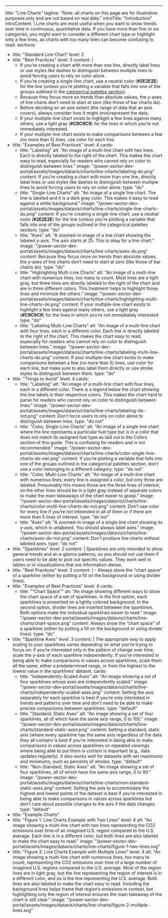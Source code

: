 ---
title: "Line Charts"
tagline: "Note: all charts on this page are for illustrative purposes only and are not based on real data."
introTitle: "Introduction"
introContent: | 
        Line charts are most useful when you want to show trends over time in continuous, quantitative data. If you have more than five or six categories, you might want to consider a different chart type or highlight only a few lines, as charts with too many lines can become confusing to read.
sections:
  - title: "Standard Line Chart"
    level: 2
  - title: "Best Practices"
    level: 3
    content: |
      - If you’re creating a chart with more than one line, directly label lines or use styles like dashes to distinguish between multiple lines to avoid forcing users to rely on color alone.
      - If you’re creating a single-line chart, use a neutral color (**#2E2E2E**) for the line (unless you’re plotting a variable that falls into one of the groups outlined in the [categorical palettes section](power-sector-dev-portal/#/datavis/design-elements/color)).
      - Because they focus more on trends than absolute values, the y-axes of line charts don’t need to start at zero (like those of bar charts do).
      - Before deciding on an axis extent (the range of data that an axis covers), always consider how it might (mis)represent the data.
      - If your multiple-line chart exists to highlight a few lines against many others, use a light gray (**#C9C9C9**) for the lines in which you’re not immediately interested.
      - If your multiple-line chart exists to make comparisons between a few (no more than 5) lines, use color for each line.
  - title: "Examples of Best Practices"
    level: 4
    cards:
    - title: "Labeling"
      alt: "An image of a multi-line chart with two lines. Each is directly labeled to the right of the chart. This makes the chart easy to read, especially for readers who cannot rely on color to distinguish between lines."
      image: "/power-sector-dev-portal/assets/images/datavis/charts/line-charts/labeling-do.png"
      content: If you’re creating a chart with more than one line, directly label lines or use styles like dashes to distinguish between multiple lines to avoid forcing users to rely on color alone.
      type: "do"
    - title: "Single-Line Charts"
      alt: "An image of a single line chart. The line is labeled and it is a dark gray color. This makes it easy to read against a white background."
      image: "/power-sector-dev-portal/assets/images/datavis/charts/line-charts/single-line-charts-do.png"
      content: If you’re creating a single-line chart, use a neutral color (**#2E2E2E**) for the line (unless you’re plotting a variable that falls into one of the groups outlined in the categorical palettes section).
      type: "do"
    - title: "Axes"
      alt: "A zoomed-in image of a line chart showing the labeled y-axis. The axis starts at 25. This is okay for a line chart."
      image: "/power-sector-dev-portal/assets/images/datavis/charts/line-charts/axes-do.png"
      content: Because they focus more on trends than absolute values, the y-axes of line charts don’t need to start at zero (like those of bar charts do).
      type: "do"
    - title: "Highlighting Multi-Line Charts"
      alt: "An image of a multi-line chart with numerous lines, too many to count. Most lines are a light gray, but three lines are directly labeled to the right of the chart and are in three different colors. This treatment helps to highlight those lines and minimize the others."
      image: "/power-sector-dev-portal/assets/images/datavis/charts/line-charts/highlighting-multi-line-charts-do.png"
      content: If your multiple-line chart exists to highlight a few lines against many others, use a light gray (**#C9C9C9**) for the lines in which you’re not immediately interested
      type: "do"
    - title: "Labeling Multi-Line Charts"
      alt: "An image of a multi-line chart with four lines, each in a different color. Each line is directly labeled to the right of the chart. This makes the chart easy to read, especially for readers who cannot rely on color to distinguish between lines."
      image: "/power-sector-dev-portal/assets/images/datavis/charts/line-charts/labeling-multi-line-charts-do.png"
      content: If your multiple-line chart exists to make comparisons between a few (no more than 5) lines, use color for each line, but make sure to also label them directly or use stroke styles to distinguish between them.
      type: "do"
  - title: "Things to Avoid"
    level: 4
    cards:
    - title: "Labeling"
      alt: "An image of a multi-line chart with four lines, each in a different color. There is a legend below the chart showing the line labels in their respective colors. This makes the chart hard to parse for readers who cannot rely on color to distinguish between lines."
      image: "/power-sector-dev-portal/assets/images/datavis/charts/line-charts/labeling-do-not.png"
      content: Don’t force users to rely on color alone to distinguish between lines.
      type: "do not"
    - title: "Color, Single-Line Charts"
      alt: "An image of a single line chart where the line represents a particular fuel type but is in a color that does not match its assigned fuel type as laid out in the Colors section of this guide. This is confusing for readers and is not recommended."
      image: "/power-sector-dev-portal/assets/images/datavis/charts/line-charts/color-single-line-charts-do-not.png"
      content: If you’re plotting a variable that falls into one of the groups outlined in the categorical palettes section, don’t use a color belonging to a different category.
      type: "do not"
    - title: "Color, Multi-Line Charts"
      alt: "An image of a multi-line chart with numerous lines; every line is assigned a color, but only three are labeled. Presumably this means those are the three lines of interest, so the other lines should be in a light gray instead of separate colors to make the main takeaways of the chart easier to grasp."
      image: "/power-sector-dev-portal/assets/images/datavis/charts/line-charts/color-multi-line-charts-do-not.png"
      content: Don’t use color for every line if you’re not interested in all of them or if there are more than 5 lines of interest.
      type: "do not"
    - title: "Axes"
      alt: "A zoomed-in image of a single line chart showing its y-axis, which is unlabeled. You should always label axes."
      image: "/power-sector-dev-portal/assets/images/datavis/charts/line-charts/axes-do-not.png"
      content: Don’t produce line charts without labeled axes.
      type: "do not"
  - title: "Sparklines"
    level: 2
    content: |
        Sparklines are only intended to show general trends and at-a-glance patterns, so you should not use them if users need to be able to pick out specific values. They work well in tables or in visualizations that are information-dense.
  - title: "Best Practices"
    level: 3
    content: |
        - Always show the “chart space” of a sparkline (either by putting a fill on the background or using divider lines).
  - title: "Examples of Best Practices"
    level: 4
    cards:
    - title: "“Chart Space”"
      alt: "An image showing different ways to show the chart space of a set of sparklines. In the first option, each sparklines is presented on a lightly colored background. In the second option, divider lines are inserted between the sparklines. Both options make the individual sparklines easier to read."
      image: "/power-sector-dev-portal/assets/images/datavis/charts/line-charts/chart-space.png"
      content: Always show the “chart space” of a sparkline (either by putting a fill on the background or using divider lines).
      type: "do"
  - title: "Sparkline Axes"
    level: 3
    content: |
        The appropriate way to apply scaling to your sparklines varies depending on what you’re trying to focus on: if you’re interested only in the pattern of change over time, scale the y-axis of each sparkline independently. If you’re interested in being able to make comparisons in values across sparklines, scale them all the same, either a predetermined range, or from the highest to the lowest value in the sparklines’ dataset.
    cards:
    - title: "Independently-Scaled Axes"
      alt: "An image showing a set of four sparklines whose axes are independently scaled."
      image: "/power-sector-dev-portal/assets/images/datavis/charts/line-charts/independently-scaled-axes.png"
      content: Setting the axis separately for each sparkline is best if you’re only interested in trends and patterns over time and don’t need to be able to make precise comparisons between sparklines.
      type: "default"
    - title: "Standard, Static Axes"
      alt: "An image showing a set of four sparklines, all of which have the same axis range, 0 to 100."
      image: "/power-sector-dev-portal/assets/images/datavis/charts/line-charts/standard-static-axes.png"
      content: Setting a standard, static axis (where every sparkline has the same axis regardless of the data they all contain) is best if you’re interested in being able to make comparisons in values across sparklines on repeated viewings where being able to put them in context is important (e.g., data updates regularly). It also works well for datasets with set maximums and minimums, such as percents of wholes.
      type: "default"
    - title: "Non-Standard, Static Axes"
      alt: "An image showing a set of four sparklines, all of which have the same axis range, 0 to 90."
      image: "/power-sector-dev-portal/assets/images/datavis/charts/line-charts/non-standard-static-axes.png"
      content: Setting the axis to accommodate the highest and lowest points of the dataset is best if you’re interested in being able to make comparisons in values across sparklines but don’t care about possible changes to the axis if the data changes.
      type: "default"
  - title: "Example Charts"
  - title: "Figure 1: Line Charts Example with Two Lines"
    level: 4
    alt: "An image showing a multi-line chart with two lines representing the CO2 emissions over time of an imagined U.S. region compared to the U.S. average. Each line is in a different color, but both lines are also labeled to make the chart easy to read."
    image: "/power-sector-dev-portal/assets/images/datavis/charts/line-charts/figure-1-two-lines.svg"
  - title: "Figure 2: Line Charts Example with Multiple Lines"
    level: 4
    alt: "An image showing a multi-line chart with numerous lines, too many to count, representing the CO2 emissions over time of a large number of imagined U.S. regions compared to the U.S. average. Most of the region lines are in light gray, but the line representing the region of interest is in a different color, and so is the line representing the U.S. average. Both lines are also labeled to make the chart easy to read. Including the background lines helps frame that region’s emissions in context, but highlighting only the region of interest ensures the main takeaway of the chart is still clear."
    image: "/power-sector-dev-portal/assets/images/datavis/charts/line-charts/figure-2-multiple-lines.svg"